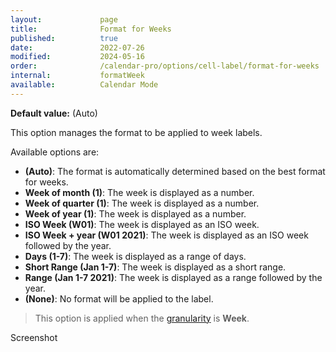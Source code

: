 ```yaml
---
layout:             page
title:              Format for Weeks
published:          true
date:               2022-07-26
modified:           2024-05-16
order:              /calendar-pro/options/cell-label/format-for-weeks
internal:           formatWeek
available:          Calendar Mode
---
```

**Default value:** (Auto)

This option manages the format to be applied to week labels.

Available options are:

- **(Auto)**: The format is automatically determined based on the best format for weeks.
- **Week of month (1)**: The week is displayed as a number.
- **Week of quarter (1)**: The week is displayed as a number.
- **Week of year (1)**: The week is displayed as a number.
- **ISO Week (W01)**: The week is displayed as an ISO week.
- **ISO Week + year (W01 2021)**: The week is displayed as an ISO week followed by the year.
- **Days (1-7)**: The week is displayed as a range of days.
- **Short Range (Jan 1-7)**: The week is displayed as a short range.
- **Range (Jan 1-7 2021)**: The week is displayed as a range followed by the year.
- **(None)**: No format will be applied to the label. 

> This option is applied when the [granularity](../../features/granularities.md) is **Week**.

<todo>Screenshot</todo>